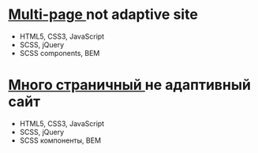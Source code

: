 <h1><a href="https://warm-dusk-db9f0d.netlify.app/" target="_blank">Multi-page </a>not adaptive site</h1>
<ul>
  <li>HTML5, CSS3, JavaScript</li>
  <li>SCSS, jQuery</li>
  <li>SCSS components, BEM</li>
</ul>

<h1><a href="https://warm-dusk-db9f0d.netlify.app/ target="_blank"">Много страничный </a>не адаптивный сайт</h1>
<ul>
  <li>HTML5, CSS3, JavaScript</li>
  <li>SCSS, jQuery</li>
  <li>SCSS компоненты, BEM</li>
</ul>
